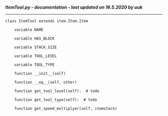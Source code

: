 ***ItemTool.py - documentation - last updated on 16.5.2020 by uuk***
___

    class ItemTool extends item.Item.Item

        variable NAME

        variable HAS_BLOCK

        variable STACK_SIZE

        variable TOOL_LEVEL

        variable TOOL_TYPE

        function __init__(self)

        function __eq__(self, other)

        function get_tool_level(self):  # todo

        function get_tool_type(self):  # todo

        function get_speed_multiplyer(self, itemstack)